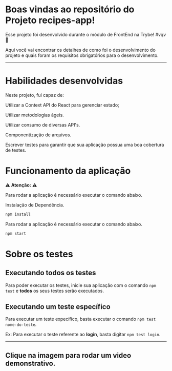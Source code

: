 # Boas vindas ao repositório do Projeto recipes-app!

Esse projeto foi desenvolvido durante o módulo de FrontEnd na Trybe! #vqv 🚀

Aqui você vai encontrar os detalhes de como foi o desenvolvimento do projeto e quais foram os requisitos obrigatórios para o desenvolvimento.

---

# Habilidades desenvolvidas

Neste projeto, fui capaz de:

Utilizar a Context API do React para gerenciar estado;

Utilizar metodologias ágeis.

Utilizar consumo de diversas API's.

Componentização de arquivos.

Escrever testes para garantir que sua aplicação possua uma boa cobertura de testes.


# Funcionamento da aplicação

⚠ **Atenção:** ⚠

Para rodar a aplicação é necessário executar o comando abaixo.

Instalação de Dependência.
```sh
npm install
```

Para rodar a aplicação é necessário executar o comando abaixo.
```sh
npm start
```

# Sobre os testes
## Executando todos os testes

Para poder executar os testes, inicie sua aplicação com o comando `npm test` e **todos** os seus testes serão executados.

## Executando um teste específico

Para executar um teste expecífico, basta executar o comando `npm test nome-do-teste`.

Ex: Para executar o teste referente ao **login**, basta digitar `npm test login`.

---
## Clique na imagem para rodar um video demonstrativo.
